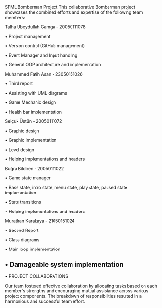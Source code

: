 SFML Bomberman Project
This collaborative Bomberman project showcases the combined efforts and expertise of the following team members:

Talha Ubeydullah Gamga - 20050111078

•	Project management

•	Version control (GitHub management)

•	Event Manager and Input handling

•	General OOP architecture and implementation

Muhammed Fatih Asan - 23050151026

•	Third report

•	Assisting with UML diagrams

•	Game Mechanic design

•	Health bar implementation

Selçuk Üstün - 20050111072

•	Graphic design

•	Graphic implementation

•	Level design

•	Helping implementations and headers

Buğra Bildiren - 20050111022

•	Game state manager

•	Base state, intro state, menu state, play state, paused state implementation

•	State transitions

•	Helping implementations and headers

Murathan Karakaya - 21050151024

•	Second Report

•	Class diagrams

•	Main loop implementation

•	Damageable system implementation
------------------------
• PROJECT COLLABORATIONS

Our team fostered effective collaboration by allocating tasks based on each member's strengths and encouraging mutual assistance across various project components. The breakdown of responsibilities resulted in a harmonious and successful team effort.
